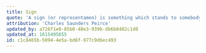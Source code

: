 ```yaml
---
title: Sign
quote: 'A sign (or representamen) is something which stands to somebody for something in some respect or capacity. It creates in the mind of someone person an equivalent sign… that stands for something, its object. It stands for that object … in reference to a sort of idea, which I have sometimes called the ground of the representation.'
attribution: 'Charles Saunders Peirce'
updated_by: a726f1e0-85b0-48e3-939b-db6b8482c1d0
updated_at: 1615495655
id: c1c8465b-5094-4e5a-bd6f-977c9d6ec493
---
```

